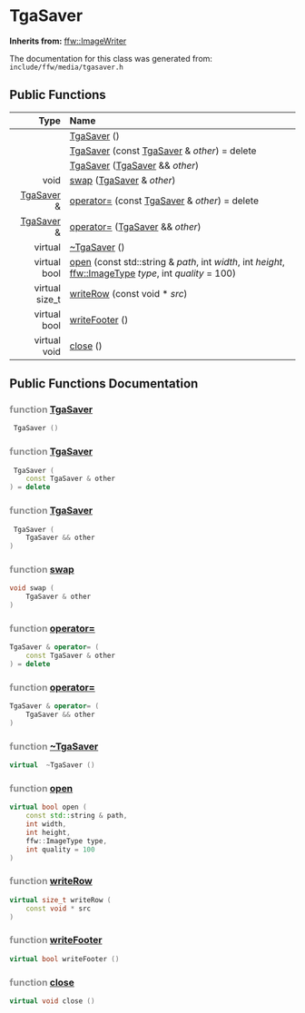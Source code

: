 TgaSaver
===================================


**Inherits from:** [ffw::ImageWriter](ffw_ImageWriter.html)

The documentation for this class was generated from: `include/ffw/media/tgasaver.h`



## Public Functions

| Type | Name |
| -------: | :------- |
|   | [TgaSaver](#45ccb6a3) ()  |
|   | [TgaSaver](#1ae65617) (const [TgaSaver](ffw_TgaSaver.html) & _other_) = delete  |
|   | [TgaSaver](#aa0d6361) ([TgaSaver](ffw_TgaSaver.html) && _other_)  |
|  void | [swap](#0a89451c) ([TgaSaver](ffw_TgaSaver.html) & _other_)  |
|  [TgaSaver](ffw_TgaSaver.html) & | [operator=](#d8702575) (const [TgaSaver](ffw_TgaSaver.html) & _other_) = delete  |
|  [TgaSaver](ffw_TgaSaver.html) & | [operator=](#3ca94aae) ([TgaSaver](ffw_TgaSaver.html) && _other_)  |
|  virtual  | [~TgaSaver](#a7e935b0) ()  |
|  virtual bool | [open](#46f7595a) (const std::string & _path_, int _width_, int _height_, [ffw::ImageType](ffw.html#fa711f90) _type_, int _quality_ = 100)  |
|  virtual size_t | [writeRow](#bd9fdd6c) (const void * _src_)  |
|  virtual bool | [writeFooter](#9df45474) ()  |
|  virtual void | [close](#a4424d30) ()  |


## Public Functions Documentation

### <span style="opacity:0.5;">function</span> <a id="45ccb6a3" href="#45ccb6a3">TgaSaver</a>

```cpp
 TgaSaver () 
```



### <span style="opacity:0.5;">function</span> <a id="1ae65617" href="#1ae65617">TgaSaver</a>

```cpp
 TgaSaver (
    const TgaSaver & other
) = delete 
```



### <span style="opacity:0.5;">function</span> <a id="aa0d6361" href="#aa0d6361">TgaSaver</a>

```cpp
 TgaSaver (
    TgaSaver && other
) 
```



### <span style="opacity:0.5;">function</span> <a id="0a89451c" href="#0a89451c">swap</a>

```cpp
void swap (
    TgaSaver & other
) 
```



### <span style="opacity:0.5;">function</span> <a id="d8702575" href="#d8702575">operator=</a>

```cpp
TgaSaver & operator= (
    const TgaSaver & other
) = delete 
```



### <span style="opacity:0.5;">function</span> <a id="3ca94aae" href="#3ca94aae">operator=</a>

```cpp
TgaSaver & operator= (
    TgaSaver && other
) 
```



### <span style="opacity:0.5;">function</span> <a id="a7e935b0" href="#a7e935b0">~TgaSaver</a>

```cpp
virtual  ~TgaSaver () 
```



### <span style="opacity:0.5;">function</span> <a id="46f7595a" href="#46f7595a">open</a>

```cpp
virtual bool open (
    const std::string & path,
    int width,
    int height,
    ffw::ImageType type,
    int quality = 100
) 
```



### <span style="opacity:0.5;">function</span> <a id="bd9fdd6c" href="#bd9fdd6c">writeRow</a>

```cpp
virtual size_t writeRow (
    const void * src
) 
```



### <span style="opacity:0.5;">function</span> <a id="9df45474" href="#9df45474">writeFooter</a>

```cpp
virtual bool writeFooter () 
```



### <span style="opacity:0.5;">function</span> <a id="a4424d30" href="#a4424d30">close</a>

```cpp
virtual void close () 
```





